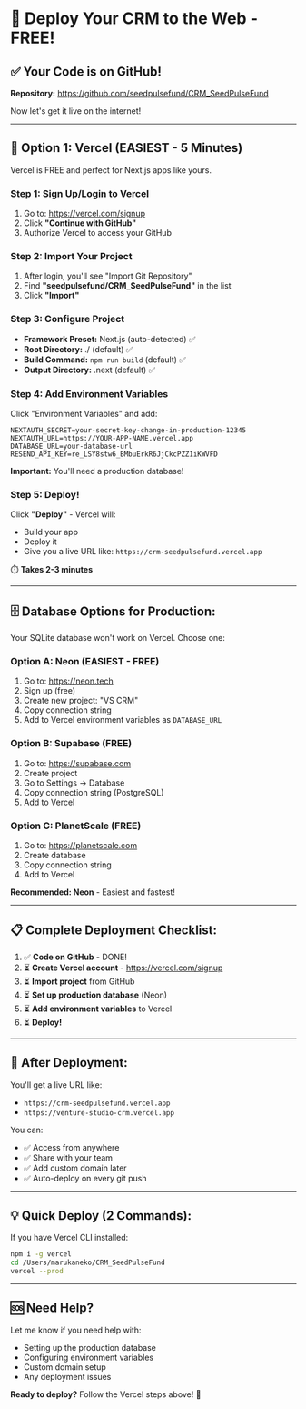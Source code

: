 # 🚀 Deploy Your CRM to the Web - FREE!

## ✅ Your Code is on GitHub!
**Repository:** https://github.com/seedpulsefund/CRM_SeedPulseFund

Now let's get it live on the internet!

---

## 🌟 **Option 1: Vercel (EASIEST - 5 Minutes)**

Vercel is FREE and perfect for Next.js apps like yours.

### **Step 1: Sign Up/Login to Vercel**
1. Go to: https://vercel.com/signup
2. Click **"Continue with GitHub"**
3. Authorize Vercel to access your GitHub

### **Step 2: Import Your Project**
1. After login, you'll see "Import Git Repository"
2. Find **"seedpulsefund/CRM_SeedPulseFund"** in the list
3. Click **"Import"**

### **Step 3: Configure Project**
- **Framework Preset:** Next.js (auto-detected) ✅
- **Root Directory:** ./ (default) ✅
- **Build Command:** `npm run build` (default) ✅
- **Output Directory:** .next (default) ✅

### **Step 4: Add Environment Variables**
Click "Environment Variables" and add:

```
NEXTAUTH_SECRET=your-secret-key-change-in-production-12345
NEXTAUTH_URL=https://YOUR-APP-NAME.vercel.app
DATABASE_URL=your-database-url
RESEND_API_KEY=re_LSY8stw6_BMbuErkR6JjCkcPZZ1iKWVFD
```

**Important:** You'll need a production database!

### **Step 5: Deploy!**
Click **"Deploy"** - Vercel will:
- Build your app
- Deploy it
- Give you a live URL like: `https://crm-seedpulsefund.vercel.app`

⏱️ **Takes 2-3 minutes**

---

## 🗄️ **Database Options for Production:**

Your SQLite database won't work on Vercel. Choose one:

### **Option A: Neon (EASIEST - FREE)**
1. Go to: https://neon.tech
2. Sign up (free)
3. Create new project: "VS CRM"
4. Copy connection string
5. Add to Vercel environment variables as `DATABASE_URL`

### **Option B: Supabase (FREE)**
1. Go to: https://supabase.com
2. Create project
3. Go to Settings → Database
4. Copy connection string (PostgreSQL)
5. Add to Vercel

### **Option C: PlanetScale (FREE)**
1. Go to: https://planetscale.com
2. Create database
3. Copy connection string
4. Add to Vercel

**Recommended: Neon** - Easiest and fastest!

---

## 📋 **Complete Deployment Checklist:**

1. ✅ **Code on GitHub** - DONE!
2. ⏳ **Create Vercel account** - https://vercel.com/signup
3. ⏳ **Import project** from GitHub
4. ⏳ **Set up production database** (Neon)
5. ⏳ **Add environment variables** to Vercel
6. ⏳ **Deploy!**

---

## 🎯 **After Deployment:**

You'll get a live URL like:
- `https://crm-seedpulsefund.vercel.app`
- `https://venture-studio-crm.vercel.app`

You can:
- ✅ Access from anywhere
- ✅ Share with your team
- ✅ Add custom domain later
- ✅ Auto-deploy on every git push

---

## 💡 **Quick Deploy (2 Commands):**

If you have Vercel CLI installed:
```bash
npm i -g vercel
cd /Users/marukaneko/CRM_SeedPulseFund
vercel --prod
```

---

## 🆘 **Need Help?**

Let me know if you need help with:
- Setting up the production database
- Configuring environment variables
- Custom domain setup
- Any deployment issues

**Ready to deploy?** Follow the Vercel steps above! 🚀

